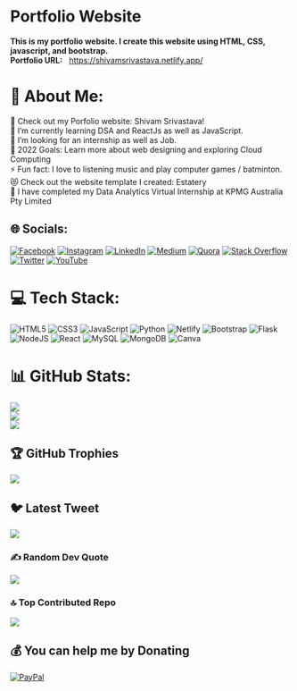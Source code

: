 # Portfolio Website

**This is my portfolio website. I create this website using HTML, CSS, javascript, and bootstrap.** 
<br> 
**Portfolio URL:** &nbsp; https://shivamsrivastava.netlify.app/

# 💫 About Me:
🔭 Check out my Porfolio website: Shivam Srivastava!<br>
🌱 I’m currently learning DSA and ReactJs as well as JavaScript.<br>
👯 I’m looking for an internship as well as Job.<br>
🥅 2022 Goals: Learn more about web designing and exploring Cloud Computing<br>
⚡ Fun fact: I love to listening music and play computer games / batminton.<br>
😻 Check out the website template I created: Estatery<br>
🏢 I have completed my Data Analytics Virtual Internship at KPMG Australia Pty Limited

## 🌐 Socials:
[![Facebook](https://img.shields.io/badge/Facebook-%231877F2.svg?logo=Facebook&logoColor=white)](https://facebook.com/itsmeshivamsrivastava) [![Instagram](https://img.shields.io/badge/Instagram-%23E4405F.svg?logo=Instagram&logoColor=white)](https://instagram.com/itsshivamsrivastava) [![LinkedIn](https://img.shields.io/badge/LinkedIn-%230077B5.svg?logo=linkedin&logoColor=white)](https://linkedin.com/in/itsshivamsrivastava) [![Medium](https://img.shields.io/badge/Medium-12100E?logo=medium&logoColor=white)](https://medium.com/@itsshivamsrivastava) [![Quora](https://img.shields.io/badge/Quora-%23B92B27.svg?logo=Quora&logoColor=white)](https://quora.com/profile/Shivam-Srivastava-1151) [![Stack Overflow](https://img.shields.io/badge/-Stackoverflow-FE7A16?logo=stack-overflow&logoColor=white)](https://stackoverflow.com/users/15521004) [![Twitter](https://img.shields.io/badge/Twitter-%231DA1F2.svg?logo=Twitter&logoColor=white)](https://twitter.com/Shivam_142) [![YouTube](https://img.shields.io/badge/YouTube-%23FF0000.svg?logo=YouTube&logoColor=white)](https://youtube.com/@UCxLg2xlwOpmRTjeKfgayt8w) 

# 💻 Tech Stack:
![HTML5](https://img.shields.io/badge/html5-%23E34F26.svg?style=for-the-badge&logo=html5&logoColor=white) ![CSS3](https://img.shields.io/badge/css3-%231572B6.svg?style=for-the-badge&logo=css3&logoColor=white) ![JavaScript](https://img.shields.io/badge/javascript-%23323330.svg?style=for-the-badge&logo=javascript&logoColor=%23F7DF1E) ![Python](https://img.shields.io/badge/python-3670A0?style=for-the-badge&logo=python&logoColor=ffdd54) ![Netlify](https://img.shields.io/badge/netlify-%23000000.svg?style=for-the-badge&logo=netlify&logoColor=#00C7B7) ![Bootstrap](https://img.shields.io/badge/bootstrap-%23563D7C.svg?style=for-the-badge&logo=bootstrap&logoColor=white) ![Flask](https://img.shields.io/badge/flask-%23000.svg?style=for-the-badge&logo=flask&logoColor=white) ![NodeJS](https://img.shields.io/badge/node.js-6DA55F?style=for-the-badge&logo=node.js&logoColor=white) ![React](https://img.shields.io/badge/react-%2320232a.svg?style=for-the-badge&logo=react&logoColor=%2361DAFB) ![MySQL](https://img.shields.io/badge/mysql-%2300f.svg?style=for-the-badge&logo=mysql&logoColor=white) ![MongoDB](https://img.shields.io/badge/MongoDB-%234ea94b.svg?style=for-the-badge&logo=mongodb&logoColor=white) ![Canva](https://img.shields.io/badge/Canva-%2300C4CC.svg?style=for-the-badge&logo=Canva&logoColor=white)
# 📊 GitHub Stats:
![](https://github-readme-stats.vercel.app/api?username=itsshivamsrivastava&theme=synthwave&hide_border=false&include_all_commits=false&count_private=false)<br/>
![](https://github-readme-streak-stats.herokuapp.com/?user=itsshivamsrivastava&theme=synthwave&hide_border=false)<br/>
![](https://github-readme-stats.vercel.app/api/top-langs/?username=itsshivamsrivastava&theme=synthwave&hide_border=false&include_all_commits=false&count_private=false&layout=compact)

## 🏆 GitHub Trophies
![](https://github-profile-trophy.vercel.app/?username=itsshivamsrivastava&theme=radical&no-frame=false&no-bg=true&margin-w=4)

## 🐦 Latest Tweet
[![](https://gtce.itsvg.in/api?username=Shivam_142)](https://github.com/VishwaGauravIn/github-twitter-card-embed)

### ✍️ Random Dev Quote
![](https://quotes-github-readme.vercel.app/api?type=horizontal&theme=radical)

### 🔝 Top Contributed Repo
![](https://github-contributor-stats.vercel.app/api?username=itsshivamsrivastava&limit=5&theme=dark&combine_all_yearly_contributions=true)

  ## 💰 You can help me by Donating
  [![PayPal](https://img.shields.io/badge/PayPal-00457C?style=for-the-badge&logo=paypal&logoColor=white)](https://paypal.me/itsshivamsrivastava) 
